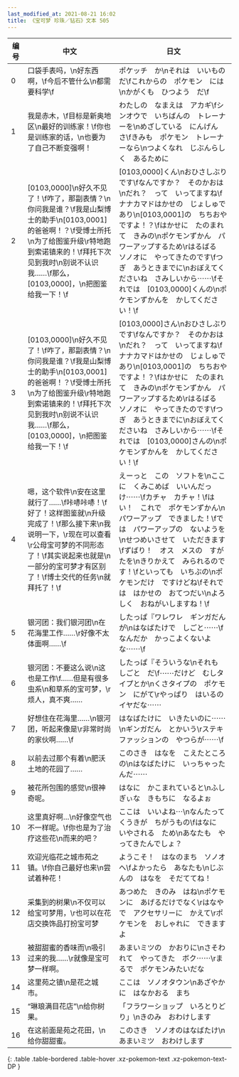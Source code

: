 ```yaml
---
last_modified_at: 2021-08-21 16:02
title: 《宝可梦 珍珠／钻石》文本 505
---
```

| 编号 | 中文 | 日文 |
| ---- | ---- | ---- |
| 0 | 口袋手表吗，\n好东西啊，\f今后不管什么\n都需要科学\f | ポケッチ　か\nそれは　いいもの　だ\fこれからの　ポケモン　には\nかがくも　ひつよう　だ\f |
| 1 | 我是赤木，\f目标是新奥地区\n最好的训练家！\f你也是训练家的话，\n也要为了自己不断变强啊！ | わたしの　なまえは　アカギ\fシンオウで　いちばんの　トレーナーを\nめざしている　にんげん　さ\fきみも　ポケモン　トレーナーなら\nつよくなれ　じぶんらしく　あるために |
| 2 | [0103,0000]\n好久不见了！\f咋了，那副表情？\n你问我是谁？\f我是山梨博士的助手\n[0103,0001]的爸爸啊！？\f受博士所托\n为了给图鉴升级\r特地跑到索诺镇来的！\f拜托下次见到我时\n别说不认识我……\f那么，[0103,0000]，\n把图鉴给我一下！\f | [0103,0000]くん\nおひさしぶりです\fなんですか？　そのかおは\nだれ？　って　いってますね\fナナカマドはかせの　じょしゅであり\n[0103,0001]の　ちちおや　ですよ！？\fはかせに　たのまれて　きみの\nポケモンずかん　パワーアップするため\rはるばる　ソノオに　やってきたのです\fつぎ　あうときまでに\nおぼえてくださいね　さみしいから⋯⋯\fそれでは　[0103,0000]くんの\nポケモンずかんを　かしてください！\f |
| 3 | [0103,0000]\n好久不见了！\f咋了，那副表情？\n你问我是谁？\f我是山梨博士的助手\n[0103,0001]的爸爸啊！？\f受博士所托\n为了给图鉴升级\r特地跑到索诺镇来的！\f拜托下次见到我时\n别说不认识我……\f那么，[0103,0000]，\n把图鉴给我一下！\f | [0103,0000]さん\nおひさしぶりです\fなんですか？　そのかおは\nだれ？　って　いってますね\fナナカマドはかせの　じょしゅであり\n[0103,0001]の　ちちおや　ですよ！？\fはかせに　たのまれて　きみの\nポケモンずかん　パワーアップするため\rはるばる　ソノオに　やってきたのです\fつぎ　あうときまでに\nおぼえてくださいね　さみしいから⋯⋯\fそれでは　[0103,0000]さんの\nポケモンずかんを　かしてください！\f |
| 4 | 嗯，这个软件\n安在这里就行了……\f咔哧咔哧！\f好了！这样图鉴就\n升级完成了！\f那么接下来\n我说明一下，\r现在可以查看\r公母宝可梦的不同形态了！\f其实说起来也就是\n一部分的宝可梦才有区别了！\f博士交代的任务\n就拜托了！\f | えーっと　この　ソフトを\nここに　くみこめば　いいんだっけ⋯⋯\fカチャ　カチャ！\fはい！　これで　ポケモンずかん\nパワーアップ　できました！\fでは　パワーアップの　ないようを\nせつめいさせて　いただきます\fずばり！　オス　メスの　すがたを\nきりかえて　みられるのです！\fといっても　いちぶの\nポケモンだけ　ですけどね\fそれでは　はかせの　おてつだい\nよろしく　おねがいしますね！\f |
| 5 | 银河团：我们银河团\n在花海里工作……\r好像不太体面啊……\f | したっぱ『ワレワレ　ギンガだんが\nはなばたけで　しごと⋯⋯\fなんだか　かっこよくないよな⋯⋯\f |
| 6 | 银河团：不要这么说\n这也是工作\f……但是有很多虫系\n和草系的宝可梦，\r烦人，真不爽…… | したっぱ『そういうな\nそれも　しごと　だ\f⋯⋯だけど　むしタイプとか\nくさタイプの　ポケモン　にがて\rやっぱり　はいるの　イヤだな⋯⋯ |
| 7 | 好想住在花海里……\n银河团，听起来像是\r非常时尚的家伙啊……\f | はなばたけに　いきたいのに⋯⋯\nギンガだん　とかいう\rステキ　ファッションの　やつらが⋯⋯\f |
| 8 | 以前去过那个有着\n肥沃土地的花园了…… | このさき　はなを　こえたところの\nはなばたけに　いっちゃったんだ⋯⋯ |
| 9 | 被花所包围的感觉\n很神奇呢。 | はなに　かこまれていると\nふしぎぃな　きもちに　なるよぉ |
| 10 | 这里真好啊…\n好像空气也不一样呢。\f你也是为了治疗这些花\n而来的吧？ | ここは　いいよね⋯\nなんたって　くうきが　ちがうもの\fはなに　いやされる　ため\nあなたも　やってきたんでしょ？ |
| 11 | 欢迎光临花之城市苑之镇。\f你自己最好也来\n尝试着种花！ | ようこそ！　はなのまち　ソノオへ\fよかったら　あなたも\nじぶんの　はなを　そだててね！ |
| 12 | 采集到的树果\n不仅可以给宝可梦用，\r也可以在花店交换饰品打扮宝可梦 | あつめた　きのみ　はね\nポケモンに　あげるだけでなく\rはなやで　アクセサリーに　かえて\rポケモンを　おしゃれに　できますよ |
| 13 | 被甜甜蜜的香味而\n吸引过来的我……\r就像是宝可梦一样啊。 | あまいミツの　かおりに\nさそわれて　やってきた　ボク⋯⋯\rまるで　ポケモンみたいだな |
| 14 | 这里苑之镇\n是花之城市。 | ここは　ソノオタウン\nあざやかに　はなかおる　まち |
| 15 | “琳琅满目花店”\n给你树果。 | 「フラワーショップ　いろとりどり」\nきのみ　おわけします |
| 16 | 在这前面是苑之花田，\n给你甜甜蜜。 | このさき　ソノオのはなばたけ\nあまいミツ　おわけします |
{: .table .table-bordered .table-hover .xz-pokemon-text .xz-pokemon-text-DP }